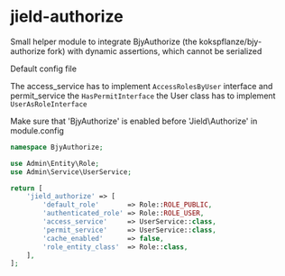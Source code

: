 # jield-authorize

Small helper module to integrate BjyAuthorize (the kokspflanze/bjy-authorize fork) with dynamic assertions, which cannot
be serialized

Default config file

The access_service has to implement ```AccessRolesByUser``` interface and permit_service the ```HasPermitInterface```
the User class has to implement ```UserAsRoleInterface```

Make sure that 'BjyAuthorize' is enabled before 'Jield\Authorize' in module.config

```php
namespace BjyAuthorize;

use Admin\Entity\Role;
use Admin\Service\UserService;

return [
    'jield_authorize' => [
        'default_role'       => Role::ROLE_PUBLIC,
        'authenticated_role' => Role::ROLE_USER,
        'access_service'     => UserService::class,
        'permit_service'     => UserService::class,
        'cache_enabled'      => false,
        'role_entity_class'  => Role::class,
    ],
];
```